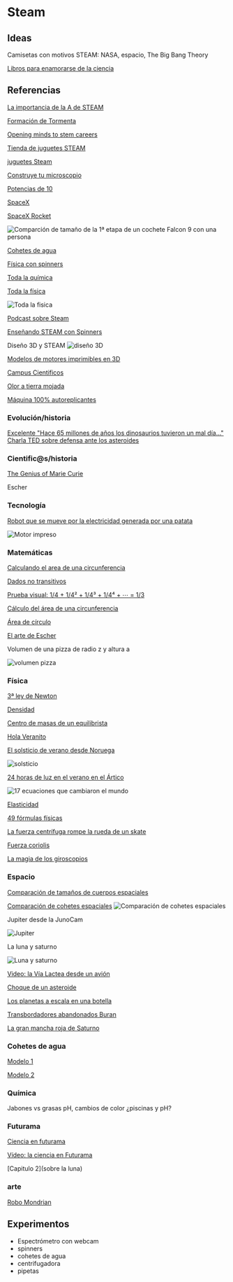 # Steam

## Ideas

Camisetas con motivos STEAM: NASA, espacio, The Big Bang Theory

[Libros para enamorarse de la ciencia](https://culturacientifica.com/2017/07/02/libros-para-enamorarse/)

## Referencias

[La importancia de la A de STEAM](https://www.steamcraftedu.com/steam-education-arts-important/)

[Formación de Tormenta]( http://www.syfy.com/syfywire/incredible-time-lapse-video-a-supercell-forms)

[Opening minds to stem careers](http://www.europeanschoolnetacademy.eu/web/opening-minds-to-stem-careers)

[Tienda de juguetes STEAM](https://juguetes.science4you.es/)

[juguetes Steam](http://computerhoy.com/noticias/life/juguetes-stem-que-son-que-gustan-ninos-45594)

[Construye tu microscopio](https://www.youtube.com/playlist?list=PLDxBiw1MlK6TridT9-AKPZ33s2APj2ynr)

[Potencias de 10](https://www.youtube.com/playlist?list=PLDxBiw1MlK6Tcm7ukHHYAbr37EUxFJ5j)

[SpaceX](https://www.youtube.com/playlist?list=PLDxBiw1MlK6SEKDQ2aEu7WG0R-UHi_xQA)

[SpaceX Rocket](https://www.youtube.com/watch?v=YkkmzqSpdDg)

![Comparción de tamaño de la 1ª etapa de un cochete Falcon 9 con una persona](https://pbs.twimg.com/media/DD_SxWwWsAA4ncy.jpg)

[Cohetes de agua](https://www.youtube.com/playlist?list=PLDxBiw1MlK6RHdje9xzLtL2Z1FuGMb_IB)

[Física con spinners](github.com/javacasm/spinners)

[Toda la química](https://www.redbubble.com/es/people/dominicwalliman/works/26426671-the-map-of-chemistry)

[Toda la física](http://interestingengineering.com/one-map-explains-entirety-physics-connected)

![Toda la fisica](http://cdn.interestingengineering.com/wp-content/uploads/2016/12/physicsmap-1024x576.jpg)

[Podcast sobre Steam](http://podcast.stemiverse.com/)

[Enseñando STEAM con Spinners](http://hackaday.com/2017/06/23/teaching-steam-with-fidget-spinners/)

Diseño 3D y STEAM
![diseño 3D](https://pbs.twimg.com/media/DBHlXOUW0AQjWGB.jpg)

[Modelos de motores imprimibles en 3D](http://www.microsiervos.com/archivo/ingenieria/modelos-cajas-cambio-motores-impresos-3d-funcionales-no-producen-potencia.html)

[Campus Cientificos](https://www.campuscientificos.es/proyectos)

[Olor a tierra mojada](https://pbs.twimg.com/media/DD7oEszVYAAGLEi.jpg)

[Máquina 100% autoreplicantes](https://www.space.com/37101-self-replicating-3d-printer-moon-bases.html)

### Evolución/historia

[Excelente "Hace 65 millones de años los dinosaurios tuvieron un mal día..." Charla TED sobre defensa ante los asteroides](https://www.ted.com/talks/phil_plait_how_to_defend_earth_from_asteroids)


### Cientific@s/historia

[The Genius of Marie Curie](https://www.youtube.com/watch?v=w6JFRi0Qm_s&feature=em-subs_digest-wl)

Escher



### Tecnología

[Robot que se mueve por la electricidad generada por una patata](http://www.microsiervos.com/archivo/robots/patata-coche-autonoma.html)

![Motor impreso](https://media.giphy.com/media/syPyA4sWkwiMo/giphy.gif)

### Matemáticas

[Calculando el area de una circunferencia](https://lh3.googleusercontent.com/-21cY8FDudUI/WUrYThAVAeI/AAAAAAAABog/y-kdY_A7qBQlWPP3ToGBu5XQLV1l6is-ACJoC/w530-h462-rw/circle.gif)


[Dados no transitivos](http://elpais.com/elpais/2017/06/21/el_aleph/1498064711_481863.html)

[Prueba visual: 1/4 + 1/4² + 1/4³ + 1/4⁴ + ⋯ = 1/3 ](https://twitter.com/ApuntesCiencia/status/878198124967317504)


[Cálculo del área de una circunferencia]( https://twitter.com/scienmag/status/878696789846749184 )

[Área de círculo](https://twitter.com/WorldAndScience/status/881513065262571520)

[El arte de Escher](https://t.co/CEiv6Qabnv)

Volumen de una pizza de radio z y altura a

![volumen pizza](https://pbs.twimg.com/media/DDvDdbtWAAA7jef.jpg)

### Física

[3ª ley de Newton](https://twitter.com/TapasDeCiencia/status/877417879356018688)


[Densidad](https://twitter.com/HdAnchiano/status/871289262376972288)


[Centro de masas de un equilibrista](https://twitter.com/HdAnchiano/status/876900237402677248)

[Hola Veranito](http://www.microsiervos.com/archivo/ciencia/por-que-la-tierra-esta-mas-lejos-del-sol-que-en-todo-el-ano-y-sin-embargo-morimos-de-calor.html)

[El solsticio de verano desde Noruega](https://twitter.com/marsrader/status/877336388617723905)

![solsticio](https://pbs.twimg.com/media/DCzsy2NXkAADZjU.jpg)

[24 horas de luz en el verano en el Ártico](https://twitter.com/marsrader/status/881664185754685440)

![17 ecuaciones que cambiaron el mundo](http://static1.businessinsider.com/image/53289f55eab8ea3d524b5f3a-800-/stewart%2017%20equations%20gauss%27%20law%20corrected.png)

[Elasticidad](https://twitter.com/HdAnchiano/status/877931413852479488)

[49 fórmulas físicas](https://twitter.com/MientrasEnFisic/status/872400310228193281)

[La fuerza centrífuga rompe la rueda de un skate](https://twitter.com/WorldAndScience/status/881361895923625984)

[Fuerza coriolis](https://twitter.com/ApuntesCiencia/status/881550227530022912)

[La magia de los giroscopios](https://twitter.com/loicaroyer/status/876889602732298240)

### Espacio

[Comparación de tamaños de cuerpos espaciales](https://twitter.com/ClouderFran/status/874557061492858880)

[Comparación de cohetes espaciales](https://twitter.com/WorldAndScience/status/874506694717579264)
![Comparación de cohetes espaciales](https://pbs.twimg.com/media/DCLfM_6XUAERD2H.jpg)

Jupiter desde la JunoCam

![Jupiter](https://pbs.twimg.com/media/DC9LstCXoAEHERm.jpg)

La luna y saturno

![Luna y saturno](https://pbs.twimg.com/media/DC-_LD-XoAAsFtd.jpg)

[Video: la Vía Lactea desde un avión](https://www.youtube.com/watch?v=5EarOB411BA)

[Choque de un asteroide](https://twitter.com/NASAJPL_Edu/status/880882244750987264)

[Los planetas a escala en una botella](https://twitter.com/microsiervos/status/851728603939299328)

[Transbordadores abandonados Buran](https://twitter.com/DutchSpace/status/884466244639961092)

[La gran mancha roja de Saturno](https://nasa.tumblr.com/post/162828438059/solar-system-things-to-know-this-week)

### Cohetes de agua

[Modelo 1](https://www.myminifactory.com/object/water-rocket-39789)

[Modelo 2](https://www.myminifactory.com/object/bottle-rocket-gantry-21660)

### Química

Jabones vs grasas
pH, cambios de color ¿piscinas y pH?

### Futurama

[Ciencia en futurama](http://www.taringa.net/comunidades/ciencia-con-paciencia/142540/Info-La-Ciencia-en-Futurama.html)

[Vídeo: la ciencia en Futurama](https://www.youtube.com/watch?v=8pTtKo6ODcU)

[Capitulo 2](sobre la luna)

### arte

[Robo Mondrian](https://programamos.es/robomondrian-combinando-el-arte-y-la-programacion/)

## Experimentos
* Espectrómetro con webcam
* spinners
* cohetes de agua
* centrifugadora
* pipetas
